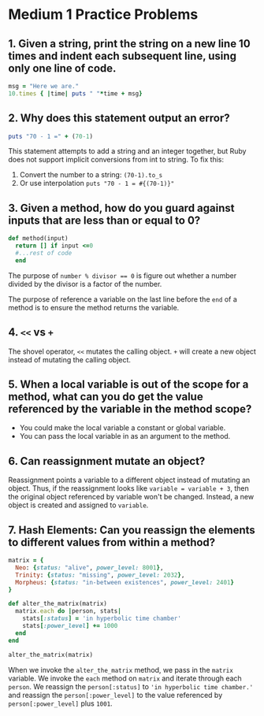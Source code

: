 # Medium 1 Practice Problems

## 1. Given a string, print the string on a new line 10 times and indent each subsequent line, using only one line of code. 

```rb
msg = "Here we are." 
10.times { |time| puts " "*time + msg}
```

## 2. Why does this statement output an error? 

```rb
puts "70 - 1 =" + (70-1)
```

This statement attempts to add a string and an integer together, but Ruby does not support implicit conversions from int to string. To fix this: 
1. Convert the number to a string: `(70-1).to_s`
2. Or use interpolation `puts "70 - 1 = #{(70-1)}"`


## 3. Given a method, how do you guard against inputs that are less than or equal to 0? 

```rb
def method(input) 
  return [] if input <=0
  #...rest of code 
  end 
```

The purpose of `number % divisor == 0` is figure out whether a number divided by the divisor is a factor of the number. 

The purpose of reference a variable on the last line before the `end` of a method is to ensure the method returns the variable. 

## 4. `<<` vs `+`

The shovel operator, `<<` mutates the calling object. `+` will create a new object instead of mutating the calling object. 

## 5. When a local variable is out of the scope for a method, what can you do get the value referenced by the variable in the method scope? 

- You could make the local variable a constant or global variable. 
- You can pass the local variable in as an argument to the method. 

## 6. Can reassignment mutate an object? 

Reassignment points a variable to a different object instead of mutating an object. Thus, if the reassignment looks like `variable = variable + 3`, then the original object referenced by variable won't be changed. Instead, a new object is created and assigned to `variable`. 

## 7. Hash Elements: Can you reassign the elements to different values from within a method? 

```rb
matrix = {
  Neo: {status: "alive", power_level: 8001},
  Trinity: {status: "missing", power_level: 2032},
  Morpheus: {status: "in-between existences", power_level: 2401}
}

def alter_the_matrix(matrix) 
  matrix.each do |person, stats|
    stats[:status] = 'in hyperbolic time chamber' 
    stats[:power_level] += 1000 
  end 
end 

alter_the_matrix(matrix) 
```

When we invoke the `alter_the_matrix` method, we pass in the `matrix` variable. We invoke the `each` method on `matrix` and iterate through each `person`. We reassign the `person[:status]` to `'in hyperbolic time chamber.'` and reassign the `person[:power_level]` to the value referenced by `person[:power_level]` plus `1001`. 


